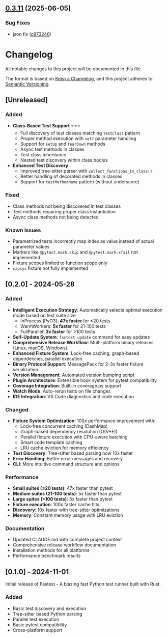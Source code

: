 ## [0.3.11](https://github.com/derens99/fastest/compare/v0.3.10...v0.3.11) (2025-06-05)


### Bug Fixes

* json fix ([c873246](https://github.com/derens99/fastest/commit/c873246c4769ff29081cda2630a830054ba3b9c1))

# Changelog

All notable changes to this project will be documented in this file.

The format is based on [Keep a Changelog](https://keepachangelog.com/en/1.0.0/),
and this project adheres to [Semantic Versioning](https://semver.org/spec/v2.0.0.html).

## [Unreleased]

### Added
- **Class-Based Test Support** ⭐⭐⭐
  - Full discovery of test classes matching `TestClass` pattern
  - Proper method execution with `self` parameter handling
  - Support for `setUp` and `tearDown` methods
  - Async test methods in classes
  - Test class inheritance
  - Nested test discovery within class bodies
- **Enhanced Test Discovery**
  - Improved tree-sitter parser with `collect_functions_in_class()`
  - Better handling of decorated methods in classes
  - Support for `testMethodName` pattern (without underscore)

### Fixed
- Class methods not being discovered in test classes
- Test methods requiring proper class instantiation
- Async class methods not being detected

### Known Issues
- Parametrized tests incorrectly map index as value instead of actual parameter values
- Markers like `@pytest.mark.skip` and `@pytest.mark.xfail` not implemented
- Fixture scopes limited to function scope only
- `capsys` fixture not fully implemented

## [0.2.0] - 2024-05-28

### Added
- **Intelligent Execution Strategy**: Automatically selects optimal execution mode based on test suite size
  - InProcess (PyO3): **47x faster** for ≤20 tests
  - WarmWorkers: **5x faster** for 21-100 tests  
  - FullParallel: **3x faster** for >100 tests
- **Self-Update System**: `fastest update` command for easy updates
- **Comprehensive Release Workflow**: Multi-platform binary releases (Linux, macOS, Windows)
- **Enhanced Fixture System**: Lock-free caching, graph-based dependencies, parallel execution
- **Binary Protocol Support**: MessagePack for 2-3x faster fixture serialization
- **Version Management**: Automated version bumping script
- **Plugin Architecture**: Extensible hook system for pytest compatibility
- **Coverage Integration**: Built-in coverage.py support
- **Watch Mode**: Auto-rerun tests on file changes
- **IDE Integration**: VS Code diagnostics and code execution

### Changed
- **Fixture System Optimization**: 100x performance improvement with:
  - Lock-free concurrent caching (DashMap)
  - Graph-based dependency resolution (O(V+E))
  - Parallel fixture execution with CPU-aware batching
  - Smart code template caching
  - LRU cache eviction for memory efficiency
- **Test Discovery**: Tree-sitter based parsing now 10x faster
- **Error Handling**: Better error messages and recovery
- **CLI**: More intuitive command structure and options

### Performance
- **Small suites (≤20 tests)**: 47x faster than pytest
- **Medium suites (21-100 tests)**: 5x faster than pytest
- **Large suites (>100 tests)**: 3x faster than pytest
- **Fixture execution**: 100x faster cache hits
- **Discovery**: 10x faster with tree-sitter optimizations
- **Memory**: Constant memory usage with LRU eviction

### Documentation
- Updated CLAUDE.md with complete project context
- Comprehensive release workflow documentation
- Installation methods for all platforms
- Performance benchmark results

## [0.1.0] - 2024-11-01

Initial release of Fastest - A blazing fast Python test runner built with Rust.

### Added
- Basic test discovery and execution
- Tree-sitter based Python parsing
- Parallel test execution
- Basic pytest compatibility
- Cross-platform support
